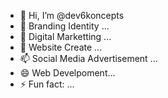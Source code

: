 - 👋 Hi, I’m @dev6koncepts
- 👀 Branding Identity ...
- 🌱 Digital Marketting ...
- 💞️ Website Create ...
- 📫 Social Media Advertisement ...
- 😄 Web Develpoment...
- ⚡ Fun fact: ...

